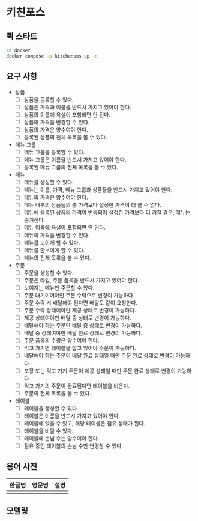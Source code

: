 # 키친포스

## 퀵 스타트

```sh
cd docker
docker compose -p kitchenpos up -d
```

## 요구 사항

- 상품
  - [ ] 상품을 등록할 수 있다.
  - [ ] 상품은 가격과 이름을 반드시 가지고 있어야 한다.
  - [ ] 상품의 이름에 욕설이 포함되면 안 된다.
  - [ ] 상품의 가격을 변경할 수 있다.
  - [ ] 상품의 가격은 양수여야 한다.
  - [ ] 등록된 상품의 전체 목록을 볼 수 있다.

- 메뉴 그룹
  - [ ] 메뉴 그룹을 등록할 수 있다.
  - [ ] 메뉴 그룹은 이름을 반드시 가지고 있어야 한다.
  - [ ] 등록된 메뉴 그룹의 전체 목록을 볼 수 있다.

- 메뉴
  - [ ] 메뉴를 생성할 수 있다.
  - [ ] 메뉴는 이름, 가격, 메뉴 그룹과 상품들을 반드시 가지고 있어야 한다.
  - [ ] 메뉴의 가격은 양수여야 한다.
  - [ ] 메뉴 내부의 상품들의 총 가격보다 설정한 가격이 더 클 수 없다.
  - [ ] 메뉴에 등록된 상품의 가격이 변동되어 설정한 가격보다 더 커질 경우, 메뉴는 숨겨진다.
  - [ ] 메뉴 이름에 욕설이 포함되면 안 된다.
  - [ ] 메뉴의 가격을 변경할 수 있다.
  - [ ] 메뉴를 보이게 할 수 있다.
  - [ ] 메뉴를 안보이게 할 수 있다.
  - [ ] 메뉴의 전체 목록을 볼 수 있다.

- 주문
  - [ ] 주문을 생성할 수 있다.
  - [ ] 주문은 타입, 주문 품목을 반드시 가지고 있어야 한다.
  - [ ] 보여지는 메뉴만 주문할 수 있다.
  - [ ] 주문 대기이어야만 주문 수락으로 변경이 가능하다.
  - [ ] 주문 수락 시 배달해야 된다면 배달도 같이 요청한다.
  - [ ] 주문 수락 상태여야만 제공 상태로 변경이 가능하다.
  - [ ] 제공 상태여야만 배달 중 상태로 변경이 가능하다.
  - [ ] 배달해야 하는 주문만 배달 중 상태로 변경이 가능하다.
  - [ ] 배달 중 상태여야만 배달 완료 상태로 변경이 가능하다.
  - [ ] 주문 품목의 수량은 양수여야 한다.
  - [ ] 먹고 가기면 테이블을 잡고 있어야 주문이 가능하다.
  - [ ] 배달해야 하는 주문이 배달 완료 상태일 때만 주문 완료 상태로 변경이 가능하다.
  - [ ] 포장 또는 먹고 가기 주문이 제공 상태일 때만 주문 완료 상태로 변경이 가능하다.
  - [ ] 먹고 가기의 주문이 완료된다면 테이블을 비운다.
  - [ ] 주문의 전체 목록을 볼 수 있다.

- 테이블
  - [ ] 테이블을 생성할 수 있다.
  - [ ] 테이블은 이름을 반드시 가지고 있어야 한다.
  - [ ] 테이블에 앉을 수 있고, 해당 테이블은 점유 상태가 된다.
  - [ ] 테이블을 비울 수 있다.
  - [ ] 테이블에 손님 수는 양수여야 한다.
  - [ ] 점유 중인 테이블의 손님 수만 변경할 수 있다.

## 용어 사전

| 한글명 | 영문명 | 설명 |
| --- | --- | --- |
|  |  |  |

## 모델링

